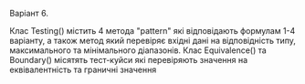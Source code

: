  
Варіант 6.

Клас Testing() містить 4 метода "pattern" які відповідають формулам 1-4 варіанту, а також метод який 
перевіряє вхідні дані на відповідність типу, максимального та мінімального діапазонів.
Клас Equivalence()  та Boundary() місятять тест-куйси які перевіряють значення на еквівалентність та граничні значення
